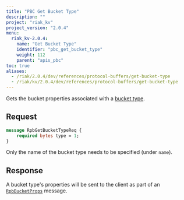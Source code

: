 ```yaml
---
title: "PBC Get Bucket Type"
description: ""
project: "riak_kv"
project_version: "2.0.4"
menu:
  riak_kv-2.0.4:
    name: "Get Bucket Type"
    identifier: "pbc_get_bucket_type"
    weight: 112
    parent: "apis_pbc"
toc: true
aliases:
  - /riak/2.0.4/dev/references/protocol-buffers/get-bucket-type
  - /riak/kv/2.0.4/dev/references/protocol-buffers/get-bucket-type
---
```


Gets the bucket properties associated with a [bucket type](/riak/kv/2.0.4/using/cluster-operations/bucket-types).

## Request

```protobuf
message RpbGetBucketTypeReq {
    required bytes type = 1;
}
```

Only the name of the bucket type needs to be specified (under `name`).

## Response

A bucket type's properties will be sent to the client as part of an
[`RpbBucketProps`](/riak/kv/2.0.4/developing/api/protocol-buffers/get-bucket-props) message.
